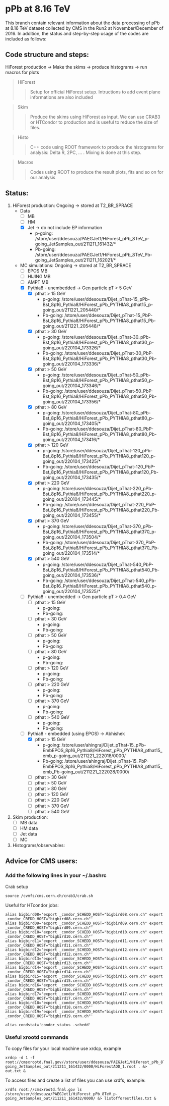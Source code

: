 # pPb at 8.16 TeV

This branch contain relevant information about the data processing of pPb at 8.16 TeV dataset collected by CMS in the Run2 at November/December of 2016. In addition, the status and step-by-step usage of the codes are included as follows:

## Code structure and steps:

HiForest production -> Make the skims -> produce histograms -> run macros for plots

> HiForest
> > Setup for official HiForest setup. Intructions to add event plane informations are also included

> Skim
> > Produce the skims using HiForest as input. We can use CRAB3 or HTCondor to production and is useful to reduce the size of files.

> Histo
> > C++ code using ROOT framework to produce the histograms for analysis: Delta R, 2PC, ... . Mixing is done at this step.

> Macros
> > Codes using ROOT to produce the result plots, fits and so on for our analysis 

## Status:

1. HiForest production: Ongoing -> stored at T2_BR_SPRACE
   - Data
     - [ ] MB
     - [ ] HM
     - [x] Jet -> do not include EP information
       - p-going:  /store/user/ddesouza/PAEGJet1/HiForest_pPb_8TeV_p-going_JetSamples_out/211211_161432/*
       - Pb-going: /store/user/ddesouza/PAEGJet1/HiForest_pPb_8TeV_Pb-going_JetSamples_out/211211_162021/*

   - MC simulations: Ongoing -> stored at T2_BR_SPRACE
     - [ ] EPOS MB
     - [ ] HIJING MB
     - [ ] AMPT MB
     - [x] Pythia8 - unembedded -> Gen particle pT > 5 GeV
       - [x] pthat > 15 GeV 
         - p-going:  /store/user/ddesouza/Dijet_pThat-15_pPb-Bst_8p16_Pythia8/HiForest_pPb_PYTHIA8_pthat15_p-going_out/211221_205440/*
         - Pb-going: /store/user/ddesouza/Dijet_pThat-15_PbP-Bst_8p16_Pythia8/HiForest_pPb_PYTHIA8_pthat15_Pb-going_out/211221_205448/*
       - [x] pthat > 30 GeV 
         - p-going:  /store/user/ddesouza/Dijet_pThat-30_pPb-Bst_8p16_Pythia8/HiForest_pPb_PYTHIA8_pthat30_p-going_out/220104_173326/*
         - Pb-going: /store/user/ddesouza/Dijet_pThat-30_PbP-Bst_8p16_Pythia8/HiForest_pPb_PYTHIA8_pthat30_Pb-going_out/220104_173336/*
       - [x] pthat > 50 GeV 
         - p-going:  /store/user/ddesouza/Dijet_pThat-50_pPb-Bst_8p16_Pythia8/HiForest_pPb_PYTHIA8_pthat50_p-going_out/220104_173346/*
         - Pb-going: /store/user/ddesouza/Dijet_pThat-50_PbP-Bst_8p16_Pythia8/HiForest_pPb_PYTHIA8_pthat50_Pb-going_out/220104_173356/*
       - [x] pthat > 80 GeV
         - p-going:  /store/user/ddesouza/Dijet_pThat-80_pPb-Bst_8p16_Pythia8/HiForest_pPb_PYTHIA8_pthat80_p-going_out/220104_173405/*
         - Pb-going: /store/user/ddesouza/Dijet_pThat-80_PbP-Bst_8p16_Pythia8/HiForest_pPb_PYTHIA8_pthat80_Pb-going_out/220104_173416/*
       - [x] pthat > 120 GeV 
         - p-going:  /store/user/ddesouza/Dijet_pThat-120_pPb-Bst_8p16_Pythia8/HiForest_pPb_PYTHIA8_pthat120_p-going_out/220104_173425/*
         - Pb-going: /store/user/ddesouza/Dijet_pThat-120_PbP-Bst_8p16_Pythia8/HiForest_pPb_PYTHIA8_pthat120_Pb-going_out/220104_173435/*
       - [x] pthat > 220 GeV
         - p-going:  /store/user/ddesouza/Dijet_pThat-220_pPb-Bst_8p16_Pythia8/HiForest_pPb_PYTHIA8_pthat220_p-going_out/220104_173445/*
         - Pb-going: /store/user/ddesouza/Dijet_pThat-220_PbP-Bst_8p16_Pythia8/HiForest_pPb_PYTHIA8_pthat220_Pb-going_out/220104_173455/*   
       - [x] pthat > 370 GeV
         - p-going:  /store/user/ddesouza/Dijet_pThat-370_pPb-Bst_8p16_Pythia8/HiForest_pPb_PYTHIA8_pthat370_p-going_out/220104_173504/*
         - Pb-going: /store/user/ddesouza/Dijet_pThat-370_PbP-Bst_8p16_Pythia8/HiForest_pPb_PYTHIA8_pthat370_Pb-going_out/220104_173514/*      
       - [x] pthat > 540 GeV
         - p-going:  /store/user/ddesouza/Dijet_pThat-540_PbP-Bst_8p16_Pythia8/HiForest_pPb_PYTHIA8_pthat540_Pb-going_out/220104_173536/*
         - Pb-going: /store/user/ddesouza/Dijet_pThat-540_pPb-Bst_8p16_Pythia8/HiForest_pPb_PYTHIA8_pthat540_p-going_out/220104_173525/*
     - [ ] Pythia8 - unembedded -> Gen particle pT > 0.4 GeV
       - [ ] pthat > 15 GeV 
         - p-going: 
         - Pb-going:
       - [ ] pthat > 30 GeV 
         - p-going:  
         - Pb-going: 
       - [ ] pthat > 50 GeV 
         - p-going:  
         - Pb-going:  
       - [ ] pthat > 80 GeV
         - p-going:  
         - Pb-going:  
       - [ ] pthat > 120 GeV 
         - p-going:  
         - Pb-going:       
       - [ ] pthat > 220 GeV
         - p-going:  
         - Pb-going:       
       - [ ] pthat > 370 GeV
         - p-going:  
         - Pb-going:       
       - [ ] pthat > 540 GeV
         - p-going:  
         - Pb-going:       
     - [ ] Pythia8 - embedded (using EPOS) -> Abhishek
       - [x] pthat > 15 GeV
         - p-going:  /store/user/ahingraj/Dijet_pThat-15_pPb-EmbEPOS_8p16_Pythia8/HiForest_pPb_PYTHIA8_pthat15_emb_p-going_out/211221_222018/0000/
         - Pb-going: /store/user/ahingraj/Dijet_pThat-15_PbP-EmbEPOS_8p16_Pythia8/HiForest_pPb_PYTHIA8_pthat15_emb_Pb-going_out/211221_222028/0000/
       - [ ] pthat > 30 GeV 
       - [ ] pthat > 50 GeV 
       - [ ] pthat > 80 GeV 
       - [ ] pthat > 120 GeV 
       - [ ] pthat > 220 GeV 
       - [ ] pthat > 370 GeV 
       - [ ] pthat > 540 GeV 
      
2. Skim production: 
   - [ ] MB data
   - [ ] HM data
   - [ ] Jet data
   - [ ] MC

3. Histograms/observables:

## Advice for CMS users: 
### Add the following lines in your ~/.bashrc

Crab setup
```
source /cvmfs/cms.cern.ch/crab3/crab.sh
```

Useful for HTcondor jobs:
```
alias bigbird08='export _condor_SCHEDD_HOST="bigbird08.cern.ch" export _condor_CREDD_HOST="bigbird08.cern.ch"'
alias bigbird09='export _condor_SCHEDD_HOST="bigbird09.cern.ch" export _condor_CREDD_HOST="bigbird09.cern.ch"'
alias bigbird10='export _condor_SCHEDD_HOST="bigbird10.cern.ch" export _condor_CREDD_HOST="bigbird10.cern.ch"'
alias bigbird11='export _condor_SCHEDD_HOST="bigbird11.cern.ch" export _condor_CREDD_HOST="bigbird11.cern.ch"'
alias bigbird12='export _condor_SCHEDD_HOST="bigbird12.cern.ch" export _condor_CREDD_HOST="bigbird12.cern.ch"'
alias bigbird13='export _condor_SCHEDD_HOST="bigbird13.cern.ch" export _condor_CREDD_HOST="bigbird13.cern.ch"'
alias bigbird14='export _condor_SCHEDD_HOST="bigbird14.cern.ch" export _condor_CREDD_HOST="bigbird14.cern.ch"'
alias bigbird15='export _condor_SCHEDD_HOST="bigbird15.cern.ch" export _condor_CREDD_HOST="bigbird15.cern.ch"'
alias bigbird16='export _condor_SCHEDD_HOST="bigbird16.cern.ch" export _condor_CREDD_HOST="bigbird16.cern.ch"'
alias bigbird17='export _condor_SCHEDD_HOST="bigbird17.cern.ch" export _condor_CREDD_HOST="bigbird17.cern.ch"'
alias bigbird18='export _condor_SCHEDD_HOST="bigbird18.cern.ch" export _condor_CREDD_HOST="bigbird18.cern.ch"'
alias bigbird19='export _condor_SCHEDD_HOST="bigbird19.cern.ch" export _condor_CREDD_HOST="bigbird19.cern.ch"'

alias condstat='condor_status -schedd' 
```
### Useful xrootd commands

To copy files for your local machine use xrdcp, example
```
xrdcp -d 1 -f root://cmsxrootd.fnal.gov//store/user/ddesouza/PAEGJet1/HiForest_pPb_8TeV_p-going_JetSamples_out/211211_161432/0000/HiForestAOD_1.root . &> out.txt &
```

To access files and create a list of files you can use xrdfs, example:
```
xrdfs root://cmsxrootd.fnal.gov ls /store/user/ddesouza/PAEGJet1/HiForest_pPb_8TeV_p-going_JetSamples_out/211211_161432/0000/ &> listofforestfiles.txt &
```
